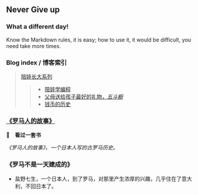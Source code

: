 ## Never Give up

### What a different day!


Know the Markdown rules, it is easy; how to use it, it would be difficult, you need take more times.



### Blog index / 博客索引
> [陪娃长大系列](../DocsMD/docs/index.html)
> > * [陪娃学编程](../DocsMD/docs/index.html#/docs/KidsStudyProgram?id=睡觉和手机-代前言)
> > * [父母送给孩子最好的礼物，*五斗橱*](../DocsMD/docs/index.html#/docs/WuDouChu)
> > * [钱币的历史](../DocsMD/docs/index.html#/docs/CoinHistroy?id=以物易物)



### <u>《罗马人的故事》</u>
**👀　看过一套书**

*《罗马人的故事》，一个日本人写的古罗马历史。*


### 《罗马不是一天建成的》
+ 盐野七生，一个日本人，到了罗马，对那里产生浓厚的兴趣，几乎住在了意大利，不回日本了。

